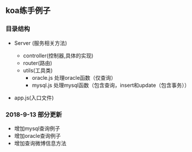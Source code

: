## koa练手例子
### 目录结构
* Server (服务相关方法)
    * controller(控制器,具体的实现)
    * router(路由)
    * utils(工具类)
        - oracle.js 处理oracle函数（仅查询）
        - mysql.js 处理mysql函数（包含查询，insert和update（包含事务））
    
* app.js(入口文件)
### 2018-9-13 部分更新
* 增加mysql查询例子
* 增加oracle查询例子
* 增加查询微博信息方法